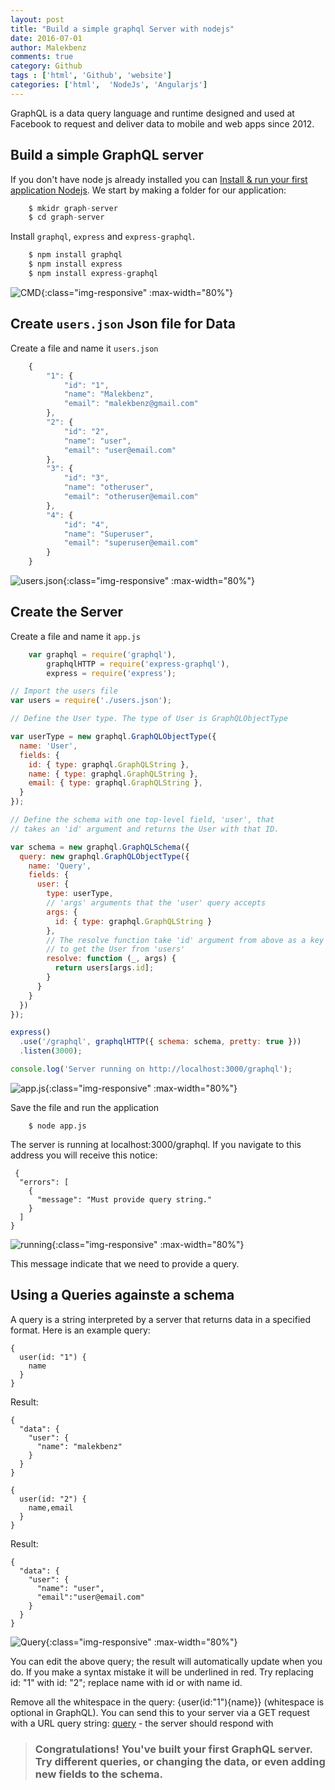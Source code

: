 ```yaml
---
layout: post
title: "Build a simple graphql Server with nodejs" 
date: 2016-07-01
author: Malekbenz
comments: true
category: Github
tags : ['html', 'Github', 'website']
categories: ['html',  'NodeJs', 'Angularjs']
---
```


GraphQL is a data query language and runtime designed and used at Facebook to request and deliver data to mobile and web apps since 2012. 

## Build a simple GraphQL server

If you don't have node js already installed you can [Install & run your first application Nodejs](/blog/2015/12/22/install-run-your-first-application-nodejs).
We start by making a folder for our application: 

``` Javascript
    $ mkidr graph-server
    $ cd graph-server

```
Install `graphql`, `express` and `express-graphql`.

``` Javascript
    $ npm install graphql 
    $ npm install express 
    $ npm install express-graphql

```
![CMD](/images/graph-ql/01.png){:class="img-responsive" :max-width="80%"}


## Create `users.json` Json file for Data 

Create a file and name it `users.json`

``` Javascript
    {
        "1": {
            "id": "1",
            "name": "Malekbenz",
            "email": "malekbenz@gmail.com"
        },
        "2": {
            "id": "2",
            "name": "user",
            "email": "user@email.com"
        },
        "3": {
            "id": "3",
            "name": "otheruser",
            "email": "otheruser@email.com"
        },
        "4": {
            "id": "4",
            "name": "Superuser",
            "email": "superuser@email.com"
        }
    }
```

![users.json](/images/graph-ql/02.png){:class="img-responsive" :max-width="80%"}

## Create the Server

Create a file and name it `app.js` 

```Javascript
    var graphql = require('graphql'),
        graphqlHTTP = require('express-graphql'),
        express = require('express');

// Import the users file
var users = require('./users.json');

// Define the User type. The type of User is GraphQLObjectType

var userType = new graphql.GraphQLObjectType({
  name: 'User',
  fields: {
    id: { type: graphql.GraphQLString },
    name: { type: graphql.GraphQLString },
    email: { type: graphql.GraphQLString },
  }
});

// Define the schema with one top-level field, 'user', that
// takes an 'id' argument and returns the User with that ID.

var schema = new graphql.GraphQLSchema({
  query: new graphql.GraphQLObjectType({
    name: 'Query',
    fields: {
      user: {
        type: userType,
        // 'args' arguments that the 'user' query accepts
        args: {
          id: { type: graphql.GraphQLString }
        },
        // The resolve function take 'id' argument from above as a key
        // to get the User from 'users'
        resolve: function (_, args) {
          return users[args.id];
        }
      }
    }
  })
});

express()
  .use('/graphql', graphqlHTTP({ schema: schema, pretty: true }))
  .listen(3000);

console.log('Server running on http://localhost:3000/graphql');

```

 
![app.js](/images/graph-ql/03.png){:class="img-responsive" :max-width="80%"}

Save the file and run the application

```
    $ node app.js 
```

The server is running at localhost:3000/graphql. If you navigate to this address you will receive this notice:

```
 {
  "errors": [
    {
      "message": "Must provide query string."
    }
  ]
}
```

![running](/images/graph-ql/04.png){:class="img-responsive" :max-width="80%"}

This message indicate that we need to provide a query.  



## Using a Queries againste a schema

A query is a string interpreted by a server that returns data in a specified format. Here is an example query:

```
{
  user(id: "1") {
    name
  }
}
```

Result: 

```
{
  "data": {
    "user": {
      "name": "malekbenz"
    }
  }
}
```
```
{
  user(id: "2") {
    name,email
  }
}
```

Result: 

```
{
  "data": {
    "user": {
      "name": "user",
      "email":"user@email.com"
    }
  }
}
```

![Query](/images/graph-ql/05.png){:class="img-responsive" :max-width="80%"}

You can edit the above query; the result will automatically update when you do. If you make a syntax mistake it will be underlined in red. Try replacing id: "1" with id: "2"; replace name with id or with name id.

Remove all the whitespace in the query: {user(id:"1"){name}} (whitespace is optional in GraphQL). You can send this to your server via a GET request with a URL query string: [query](http://localhost:3000/graphql?query={user(id:"1"){name}}) - the server should respond with




>
> ### Congratulations! You've built your first GraphQL server. Try different queries, or changing the data, or even adding new fields to the schema.
>